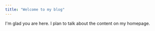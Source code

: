 ```yaml
---
title: "Welcome to my blog"
---
```


I'm glad you are here. I plan to talk about the content on my homepage.
